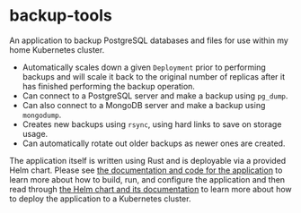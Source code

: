 # backup-tools

An application to backup PostgreSQL databases and files for use within my home Kubernetes cluster.

* Automatically scales down a given `Deployment` prior to performing backups and will scale it back to the original 
  number of replicas after it has finished performing the backup operation.
* Can connect to a PostgreSQL server and make a backup using `pg_dump`.
* Can also connect to a MongoDB server and make a backup using `mongodump`. 
* Creates new backups using `rsync`, using hard links to save on storage usage.
* Can automatically rotate out older backups as newer ones are created.

The application itself is written using Rust and is deployable via a provided Helm chart. Please see 
[the documentation and code for the application](app/backup-tools) to learn more about how to build, run, and configure 
the application and then read through [the Helm chart and its documentation](charts/backup-tools) to learn more about 
how to deploy the application to a Kubernetes cluster.